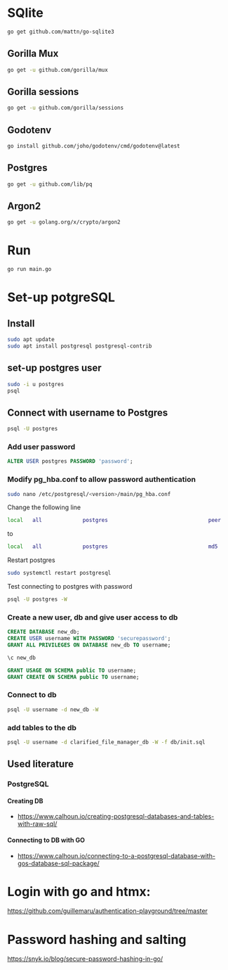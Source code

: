 # SQlite
```sh
go get github.com/mattn/go-sqlite3
```

## Gorilla Mux
```sh
go get -u github.com/gorilla/mux
```

## Gorilla sessions
```sh
go get -u github.com/gorilla/sessions
```

## Godotenv
```sh
go install github.com/joho/godotenv/cmd/godotenv@latest
```

## Postgres
```sh
go get -u github.com/lib/pq
```

## Argon2
```sh
go get -u golang.org/x/crypto/argon2
```

# Run
```sh
go run main.go
```

# Set-up potgreSQL

## Install
```sh
sudo apt update
sudo apt install postgresql postgresql-contrib
```

## set-up postgres user
```sh
sudo -i u postgres
psql
``` 

## Connect with username to Postgres
```sh
psql -U postgres
```

### Add user password
```sql
ALTER USER postgres PASSWORD 'password';
```

### Modify pg_hba.conf to allow password authentication
```sh
sudo nano /etc/postgresql/<version>/main/pg_hba.conf
```

Change the following line
```sh
local   all             postgres                                peer
```
to 

```sh
local   all             postgres                                md5
```
Restart postgres
```sh
sudo systemctl restart postgresql
```

Test connecting to postgres with password
```sh
psql -U postgres -W
```

### Create a new user, db and give user access to db
```sql
CREATE DATABASE new_db;
CREATE USER username WITH PASSWORD 'securepassword';
GRANT ALL PRIVILEGES ON DATABASE new_db TO username;

\c new_db

GRANT USAGE ON SCHEMA public TO username;
GRANT CREATE ON SCHEMA public TO username;
```

### Connect to db
```sh
psql -U username -d new_db -W
```

### add tables to the db
```sh
psql -U username -d clarified_file_manager_db -W -f db/init.sql
```
## Used literature

### PostgreSQL

#### Creating DB
- https://www.calhoun.io/creating-postgresql-databases-and-tables-with-raw-sql/

#### Connecting to DB with GO
- https://www.calhoun.io/connecting-to-a-postgresql-database-with-gos-database-sql-package/


# Login with go and htmx:
https://github.com/guillemaru/authentication-playground/tree/master

# Password hashing and salting
https://snyk.io/blog/secure-password-hashing-in-go/